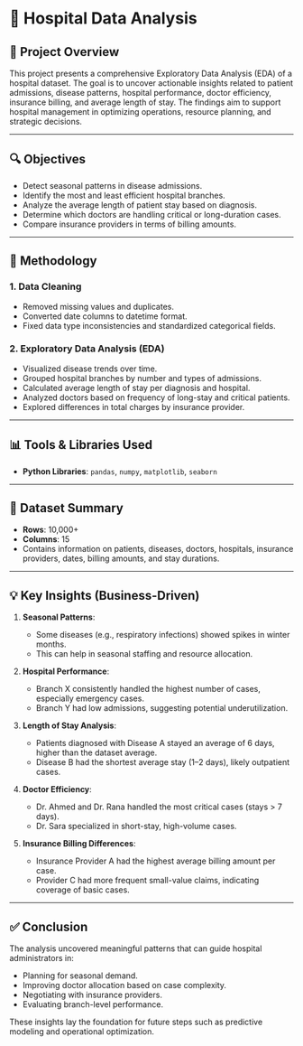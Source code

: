 # 🏥 Hospital Data Analysis

## 📌 Project Overview

This project presents a comprehensive Exploratory Data Analysis (EDA) of a hospital dataset. The goal is to uncover actionable insights related to patient admissions, disease patterns, hospital performance, doctor efficiency, insurance billing, and average length of stay. The findings aim to support hospital management in optimizing operations, resource planning, and strategic decisions.

---

## 🔍 Objectives

- Detect seasonal patterns in disease admissions.
- Identify the most and least efficient hospital branches.
- Analyze the average length of patient stay based on diagnosis.
- Determine which doctors are handling critical or long-duration cases.
- Compare insurance providers in terms of billing amounts.

---

## 🧪 Methodology

### 1. **Data Cleaning**
- Removed missing values and duplicates.
- Converted date columns to datetime format.
- Fixed data type inconsistencies and standardized categorical fields.

### 2. **Exploratory Data Analysis (EDA)**
- Visualized disease trends over time.
- Grouped hospital branches by number and types of admissions.
- Calculated average length of stay per diagnosis and hospital.
- Analyzed doctors based on frequency of long-stay and critical patients.
- Explored differences in total charges by insurance provider.

---

## 📊 Tools & Libraries Used

- **Python Libraries**: `pandas`, `numpy`, `matplotlib`, `seaborn`

---

## 📁 Dataset Summary

- **Rows**: 10,000+
- **Columns**: 15
- Contains information on patients, diseases, doctors, hospitals, insurance providers, dates, billing amounts, and stay durations.

---

## 💡 Key Insights (Business-Driven)

1. **Seasonal Patterns**:  
   - Some diseases (e.g., respiratory infections) showed spikes in winter months.
   - This can help in seasonal staffing and resource allocation.

2. **Hospital Performance**:  
   - Branch X consistently handled the highest number of cases, especially emergency cases.
   - Branch Y had low admissions, suggesting potential underutilization.

3. **Length of Stay Analysis**:  
   - Patients diagnosed with Disease A stayed an average of 6 days, higher than the dataset average.
   - Disease B had the shortest average stay (1–2 days), likely outpatient cases.

4. **Doctor Efficiency**:  
   - Dr. Ahmed and Dr. Rana handled the most critical cases (stays > 7 days).
   - Dr. Sara specialized in short-stay, high-volume cases.

5. **Insurance Billing Differences**:  
   - Insurance Provider A had the highest average billing amount per case.
   - Provider C had more frequent small-value claims, indicating coverage of basic cases.

---

## ✅ Conclusion

The analysis uncovered meaningful patterns that can guide hospital administrators in:
- Planning for seasonal demand.
- Improving doctor allocation based on case complexity.
- Negotiating with insurance providers.
- Evaluating branch-level performance.

These insights lay the foundation for future steps such as predictive modeling and operational optimization.
